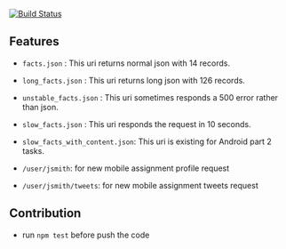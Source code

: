 [![Build Status](https://travis-ci.org/kpse/JsonHost.png?branch=master)](https://travis-ci.org/kpse/JsonHost)

## Features
- `facts.json` : This uri returns normal json with 14 records.
- `long_facts.json` : This uri returns long json with 126 records.
- `unstable_facts.json` : This uri sometimes responds a 500 error rather than json.
- `slow_facts.json` : This uri responds the request in 10 seconds.
- `slow_facts_with_content.json`: This uri is existing for Android part 2 tasks.

- `/user/jsmith`: for new mobile assignment profile request
- `/user/jsmith/tweets`: for new mobile assignment tweets request

## Contribution
- run `npm test` before push the code

